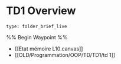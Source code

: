 # TD1 Overview
 
```ccard
type: folder_brief_live
```
 
%% Begin Waypoint %%
- [[Etat mémoire L10.canvas]]
- [[OLD/Programmation/OOP/TD/TD1/td 1]]